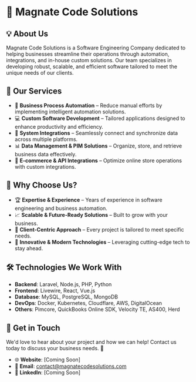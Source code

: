 # 🚀 Magnate Code Solutions

## 💡 About Us
Magnate Code Solutions is a Software Engineering Company dedicated to helping businesses streamline their operations through automation, integrations, and in-house custom solutions. Our team specializes in developing robust, scalable, and efficient software tailored to meet the unique needs of our clients.

## 🔧 Our Services
- 🤖 **Business Process Automation** – Reduce manual efforts by implementing intelligent automation solutions.
- 💻 **Custom Software Development** – Tailored applications designed to enhance productivity and efficiency.
- 🔄 **System Integrations** – Seamlessly connect and synchronize data across multiple platforms.
- 📊 **Data Management & PIM Solutions** – Organize, store, and retrieve business data effectively.
- 🛒 **E-commerce & API Integrations** – Optimize online store operations with custom integrations.

## 🎯 Why Choose Us?
- 🏆 **Expertise & Experience** – Years of experience in software engineering and business automation.
- 📈 **Scalable & Future-Ready Solutions** – Built to grow with your business.
- 🤝 **Client-Centric Approach** – Every project is tailored to meet specific needs.
- 🚀 **Innovative & Modern Technologies** – Leveraging cutting-edge tech to stay ahead.

## 🛠️ Technologies We Work With
- **Backend**: Laravel, Node.js, PHP, Python
- **Frontend**: Livewire, React, Vue.js
- **Database**: MySQL, PostgreSQL, MongoDB
- **DevOps**: Docker, Kubernetes, Cloudflare, AWS, DigitalOcean
- **Others**: Pimcore, QuickBooks Online SDK, Velocity TE, AS400, Herd

## 📩 Get in Touch
We'd love to hear about your project and how we can help! Contact us today to discuss your business needs. 🎉

- 🌐 **Website**: [Coming Soon]
- 📧 **Email**: contact@magnatecodesolutions.com
- 🔗 **LinkedIn**: [Coming Soon]

